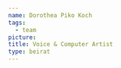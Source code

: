 ```yaml
---
name: Dorothea Piko Koch
tags:
  - team
picture:
title: Voice & Computer Artist
type: beirat
---
```

